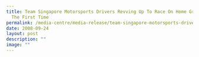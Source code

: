 ```yaml
---
title: Team Singapore Motorsports Drivers Revving Up To Race On Home Ground For
  The First Time
permalink: /media-centre/media-release/team-singapore-motorsports-drivers-revving-up-to-race-on-home-ground/
date: 2008-09-24
layout: post
description: ""
image: ""
---
```

